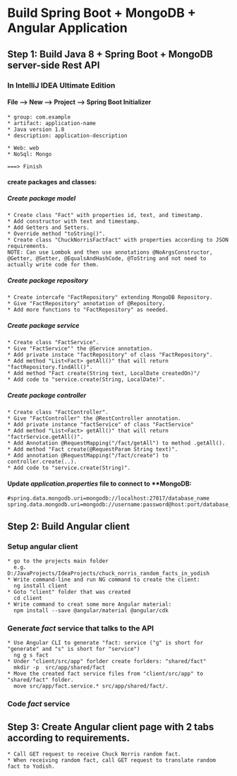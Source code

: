 # Build Spring Boot + MongoDB + Angular Application

## Step 1: Build Java 8 + Spring Boot + MongoDB server-side Rest API
### In IntelliJ IDEA Ultimate Edition
#### File --> New --> Project --> Spring Boot Initializer
    * group: com.example
    * artifact: application-name 
    * Java version 1.8
    * description: application-description
    
    * Web: web
    * NoSql: Mongo
    
    ===> Finish
    
#### create packages and classes:
##### Create package *model*
    * Create class "Fact" with properties id, text, and timestamp.
    * Add constructor with text and timestamp.
    * Add Getters and Setters.
    * Override method "toString()".
    * Create class "ChuckNorrisFactFact" with properties according to JSON requirements.
    NOTE: Can use Lombok and then use annotations @NoArgsConstructor, @Getter, @Setter, @EqualsAndHashCode, @ToString and not need to actually write code for them. 
    
##### Create package *repository*
    * Create intercafe "FactRepository" extending MongoDB Repository.
    * Give "FactRepository" annotation of @Repository.
    * Add more functions to "FactRepository" as needed.
    
##### Create package *service*
    * Create class "FactService".
    * Give "FactService"" the @Service annotation.
    * Add private instace "factRepository" of class "FactRepository".
    * Add method "List<Fact> getAll()" that will return "factRepository.findAll()".
    * Add method "Fact create(String text, LocalDate createdOn)"/
    * Add code to "service.create(String, LocalDate)".
    
##### Create package *controller*
    * Create class "FactController".
    * Give "FactController" the @RestController annotation.
    * Add private instance "factService" of class "FactService"
    * Add method "List<Fact> getAll()" that will return "factrService.getAll()".
    * Add Annotation @RequestMapping("/fact/getAll") to method .getAll().
    * Add method "Fact create(@RequestParam String text)".
    * Add annotation @RequestMapping("/fact/create") to controller.create(..).
    * Add code to "service.create(String)".
     
#### Update *application.properties* file to connect to **MongoDB:
    #spring.data.mongodb.uri=mongodb://localhost:27017/database_name
    spring.data.mongodb.uri=mongodb://username:password@host:port/database_name

## Step 2: Build Angular client
### Setup angular client
    * go to the projects main folder
      e.g. D:/JavaProjects/IdeaProjects/chuck_norris_random_facts_in_yodish
    * Write command-line and run NG command to create the client:
      ng install client
    * Goto "client" folder that was created
      cd client
    * Write command to creat some more Angular material:
      npm install --save @angular/material @angular/cdk

### Generate ***fact*** service that talks to the API
    * Use Angular CLI to generate "fact: service ("g" is short for "generate" and "s" is short for "service")
      ng g s fact 
    * Under "client/src/app" forlder create forlders: "shared/fact"
      mkdir -p  src/app/shared/fact
    * Move the created fact service files from "client/src/app" to "shared/fact" folder.
      move src/app/fact.service.* src/app/shared/fact/.

### Code ***fact*** service
    

    
## Step 3: Create Angular client page with 2 tabs according to requirements.
    * Call GET request to receive Chuck Norris random fact.
    * When receiving random fact, call GET request to translate random fact to Yodish.
    
